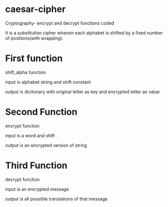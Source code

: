 # caesar-cipher
Cryptography- encrypt and decrypt functions coded

It is a substitution cipher wherein each alphabet is shifted by a fixed number of positions(with wrapping).
# First function
shift_alpha function

input is alphabet string and shift constant

output is dicitonary with original letter as key and encrypted letter as value
# Second Function
encrypt function

input is a word and shift

output is an encrypted version of string
# Third Function
decrypt function

input is an encrypted message

output is all possible translations of that message
